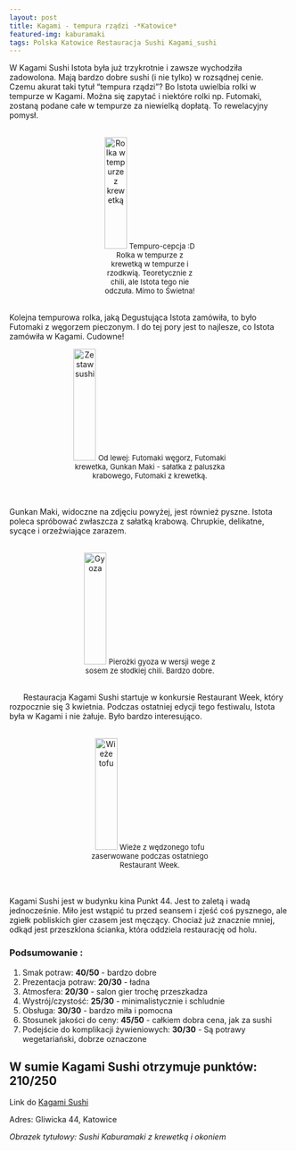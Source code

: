 ```yaml
---
layout: post
title: Kagami - tempura rządzi -*Katowice*
featured-img: kaburamaki
tags: Polska Katowice Restauracja Sushi Kagami_sushi
---
```

W Kagami Sushi Istota była już trzykrotnie i zawsze wychodziła zadowolona.
 Mają bardzo dobre sushi (i nie tylko) w rozsądnej cenie.
Czemu akurat taki tytuł “tempura rządzi”?
 Bo Istota uwielbia rolki w tempurze w Kagami.
  Można się zapytać i niektóre rolki np. Futomaki, zostaną podane całe w tempurze za niewielką dopłatą.
   To rewelacyjny pomysł.
<br />&ensp;&ensp;&ensp;
<center><div style="width:35%">
  <img src="{{site.url}}/assets/img/posts/tempura_krewetka.jpg" alt="Rolka w tempurze z krewetką" height="200px" width="40px" />
  <font size="2">
      Tempuro-cepcja :D Rolka w tempurze z krewetką w tempurze i rzodkwią. Teoretycznie z chili, ale Istota tego nie odczuła. Mimo to Świetna!
  </font>
</div></center>
<br />

Kolejna tempurowa rolka, jaką Degustująca Istota zamówiła, to było Futomaki z węgorzem pieczonym.
 I do tej pory jest to najlesze, co Istota zamówiła w Kagami. Cudowne!
 <center><div style="width:65%">
   <img src="{{site.url}}/assets/img/posts/sushi_zestaw.jpg" alt="Zestaw sushi" height="200px" width="40px" />
   <font size="2">
 Od lewej: Futomaki węgorz, Futomaki krewetka, Gunkan Maki - sałatka z paluszka krabowego, Futomaki z krewetką.
   </font>
 </div></center>
 <br />&ensp;&ensp;&ensp;

Gunkan Maki, widoczne na zdjęciu powyżej, jest również pyszne.
Istota poleca spróbować zwłaszcza z sałatką krabową. Chrupkie, delikatne, sycące i orzeźwiające zarazem.
<br />&ensp;&ensp;&ensp;
<center><div style="width:55%">
  <img src="{{site.url}}/assets/img/posts/gyoza.jpg" alt="Gyoza" height="200px" width="40px" />

  <font size="2">
  Pierożki gyoza w wersji wege z sosem ze słodkiej chili. Bardzo dobre.
  </font>
</div></center>

 <br />&ensp;&ensp;&ensp;
Restauracja Kagami Sushi startuje w konkursie Restaurant Week, który rozpocznie się 3 kwietnia.
Podczas ostatniej edycji tego festiwalu, Istota była w Kagami i nie żałuje. Było bardzo interesująco.
<br />&ensp;&ensp;&ensp;
<center><div style="width:55%">
  <img src="{{site.url}}/assets/img/posts/tofu.jpg" alt="Wieże tofu" height="200px" width="40px" />
  <font size="2">
   Wieże z wędzonego tofu zaserwowane podczas ostatniego Restaurant Week.
  </font>
</div></center>
<br />&ensp;&ensp;&ensp;

Kagami Sushi jest w budynku kina Punkt 44.
Jest to zaletą i wadą jednocześnie.
Miło jest wstąpić tu przed seansem i zjeść coś pysznego, ale zgiełk pobliskich gier czasem jest męczący.
Chociaż już znacznie mniej, odkąd jest przeszklona ścianka, która oddziela restaurację od holu.

### Podsumowanie :
1. Smak potraw: **40/50** - bardzo dobre
2. Prezentacja potraw: **20/30** - ładna
3. Atmosfera: **20/30** - salon gier trochę przeszkadza
4. Wystrój/czystość: **25/30** - minimalistycznie i schludnie
5. Obsługa: **30/30** - bardzo miła i pomocna
6. Stosunek jakości do ceny: **45/50** - całkiem dobra cena, jak za sushi
7. Podejście do komplikacji żywieniowych: **30/30** - Są potrawy wegetariański, dobrze oznaczone

## W sumie Kagami Sushi otrzymuje punktów: **210/250**
Link do [Kagami Sushi]

Adres:
Gliwicka 44, Katowice

_Obrazek tytułowy: Sushi Kaburamaki z krewetką i okoniem_

[Kagami Sushi]:https://kagamisushi.pl/

